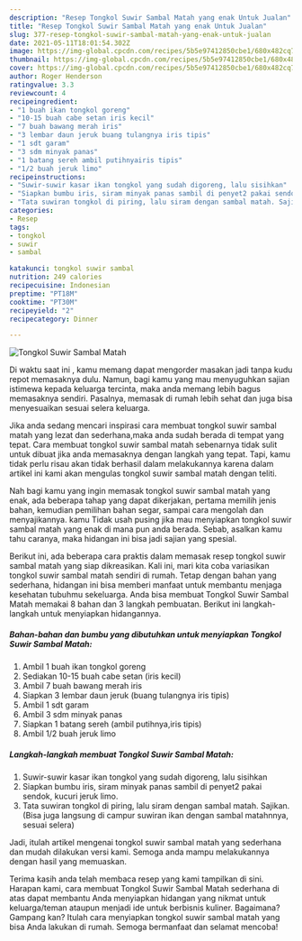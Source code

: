 ```yaml
---
description: "Resep Tongkol Suwir Sambal Matah yang enak Untuk Jualan"
title: "Resep Tongkol Suwir Sambal Matah yang enak Untuk Jualan"
slug: 377-resep-tongkol-suwir-sambal-matah-yang-enak-untuk-jualan
date: 2021-05-11T18:01:54.302Z
image: https://img-global.cpcdn.com/recipes/5b5e97412850cbe1/680x482cq70/tongkol-suwir-sambal-matah-foto-resep-utama.jpg
thumbnail: https://img-global.cpcdn.com/recipes/5b5e97412850cbe1/680x482cq70/tongkol-suwir-sambal-matah-foto-resep-utama.jpg
cover: https://img-global.cpcdn.com/recipes/5b5e97412850cbe1/680x482cq70/tongkol-suwir-sambal-matah-foto-resep-utama.jpg
author: Roger Henderson
ratingvalue: 3.3
reviewcount: 4
recipeingredient:
- "1 buah ikan tongkol goreng"
- "10-15 buah cabe setan iris kecil"
- "7 buah bawang merah iris"
- "3 lembar daun jeruk buang tulangnya iris tipis"
- "1 sdt garam"
- "3 sdm minyak panas"
- "1 batang sereh ambil putihnyairis tipis"
- "1/2 buah jeruk limo"
recipeinstructions:
- "Suwir-suwir kasar ikan tongkol yang sudah digoreng, lalu sisihkan"
- "Siapkan bumbu iris, siram minyak panas sambil di penyet2 pakai sendok, kucuri jeruk limo."
- "Tata suwiran tongkol di piring, lalu siram dengan sambal matah. Sajikan. (Bisa juga langsung di campur suwiran ikan dengan sambal matahnnya, sesuai selera)"
categories:
- Resep
tags:
- tongkol
- suwir
- sambal

katakunci: tongkol suwir sambal 
nutrition: 249 calories
recipecuisine: Indonesian
preptime: "PT18M"
cooktime: "PT30M"
recipeyield: "2"
recipecategory: Dinner

---
```



![Tongkol Suwir Sambal Matah](https://img-global.cpcdn.com/recipes/5b5e97412850cbe1/680x482cq70/tongkol-suwir-sambal-matah-foto-resep-utama.jpg)

Di waktu  saat ini , kamu memang dapat mengorder masakan jadi tanpa kudu repot memasaknya dulu. Namun, bagi kamu yang mau menyuguhkan sajian istimewa kepada keluarga tercinta, maka anda memang lebih bagus memasaknya sendiri. Pasalnya, memasak di rumah lebih sehat dan juga bisa menyesuaikan sesuai selera keluarga.

Jika anda sedang mencari inspirasi cara membuat tongkol suwir sambal matah yang lezat dan sederhana,maka anda sudah berada di tempat yang tepat. Cara membuat tongkol suwir sambal matah  sebenarnya tidak sulit untuk dibuat jika anda memasaknya dengan langkah yang tepat. Tapi, kamu tidak perlu risau akan tidak berhasil dalam melakukannya 
karena dalam artikel ini kami akan mengulas tongkol suwir sambal matah dengan teliti.  



Nah bagi kamu yang ingin memasak tongkol suwir sambal matah yang enak, ada beberapa tahap yang dapat dikerjakan, pertama memilih jenis bahan, kemudian pemilihan bahan segar, sampai cara mengolah dan menyajikannya. kamu Tidak usah pusing jika mau menyiapkan tongkol suwir sambal matah yang enak di mana pun anda berada. Sebab, asalkan kamu  tahu caranya, maka hidangan ini bisa jadi sajian yang spesial.

Berikut ini, ada beberapa cara praktis  dalam memasak resep tongkol suwir sambal matah yang siap dikreasikan. Kali ini, mari kita coba variasikan tongkol suwir sambal matah sendiri di rumah. Tetap dengan bahan yang sederhana, hidangan ini bisa memberi manfaat untuk membantu menjaga kesehatan tubuhmu sekeluarga. Anda bisa membuat Tongkol Suwir Sambal Matah memakai 8 bahan dan 3 langkah pembuatan. Berikut ini langkah-langkah untuk menyiapkan hidangannya.

<!--inarticleads1-->

##### Bahan-bahan dan bumbu yang dibutuhkan untuk menyiapkan Tongkol Suwir Sambal Matah:

1. Ambil 1 buah ikan tongkol goreng
1. Sediakan 10-15 buah cabe setan (iris kecil)
1. Ambil 7 buah bawang merah iris
1. Siapkan 3 lembar daun jeruk (buang tulangnya iris tipis)
1. Ambil 1 sdt garam
1. Ambil 3 sdm minyak panas
1. Siapkan 1 batang sereh (ambil putihnya,iris tipis)
1. Ambil 1/2 buah jeruk limo




<!--inarticleads2-->

##### Langkah-langkah membuat Tongkol Suwir Sambal Matah:

1. Suwir-suwir kasar ikan tongkol yang sudah digoreng, lalu sisihkan
1. Siapkan bumbu iris, siram minyak panas sambil di penyet2 pakai sendok, kucuri jeruk limo.
1. Tata suwiran tongkol di piring, lalu siram dengan sambal matah. Sajikan. (Bisa juga langsung di campur suwiran ikan dengan sambal matahnnya, sesuai selera)




Jadi, itulah artikel mengenai  tongkol suwir sambal matah  yang sederhana dan mudah dilakukan versi kami. Semoga anda mampu melakukannya dengan hasil yang memuaskan. 

Terima kasih anda telah membaca resep yang kami tampilkan di sini. Harapan kami, cara membuat  Tongkol Suwir Sambal Matah sederhana di atas dapat membantu Anda menyiapkan hidangan yang nikmat untuk keluarga/teman ataupun menjadi ide untuk berbisnis kuliner. Bagaimana? Gampang kan? Itulah cara menyiapkan tongkol suwir sambal matah yang bisa Anda lakukan di rumah. Semoga bermanfaat dan selamat mencoba!

